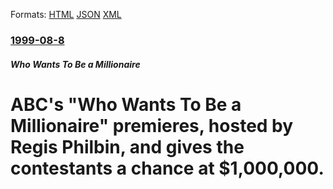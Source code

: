
Formats: [HTML](/news/1999/08/8/abc-s-who-wants-to-be-a-millionaire-premieres-hosted-by-regis-philbin-and-gives-the-contestants-a-chance-at-1-000-000.html)  [JSON](/news/1999/08/8/abc-s-who-wants-to-be-a-millionaire-premieres-hosted-by-regis-philbin-and-gives-the-contestants-a-chance-at-1-000-000.json)  [XML](/news/1999/08/8/abc-s-who-wants-to-be-a-millionaire-premieres-hosted-by-regis-philbin-and-gives-the-contestants-a-chance-at-1-000-000.xml)  

### [1999-08-8](/news/1999/08/8/index.md)

##### Who Wants To Be a Millionaire
#  ABC's "Who Wants To Be a Millionaire" premieres, hosted by Regis Philbin, and gives the contestants a chance at $1,000,000.



